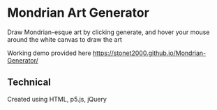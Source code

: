 # Mondrian Art Generator
Draw Mondrian-esque art by clicking generate, and hover your mouse around the white canvas to draw the art

Working demo provided here https://stonet2000.github.io/Mondrian-Generator/

## Technical
Created using HTML, p5.js, jQuery
